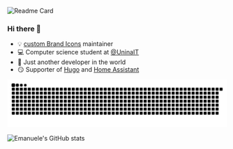 ![Readme Card](https://github-readme-stats.vercel.app/api/pin/?username=elax46&repo=custom-brand-icons&show_icons=true&theme=yeblu)
### Hi there 👋
- 💡 [custom Brand Icons](https://github.com/elax46/custom-brand-icons) maintainer 
- 💻 Computer science student at [@UninaIT](http://www.unina.it/home)
- 🐨 Just another developer in the world
- 😏 Supporter of [Hugo](https://github.com/gohugoio) and [Home Assistant](https://github.com/home-assistant)

![snake animation](https://raw.githubusercontent.com/elax46/elax46/output/github-contribution-grid-snake.svg#gh-dark-mode-only)

![Emanuele's GitHub stats](https://github-readme-stats.vercel.app/api?username=elax46&count_private=true&show_icons=true&theme=yeblu)
